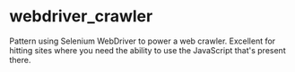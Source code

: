 webdriver_crawler
=================

Pattern using Selenium WebDriver to power a web crawler. Excellent for hitting sites where you need the ability to use the JavaScript that's present there.
